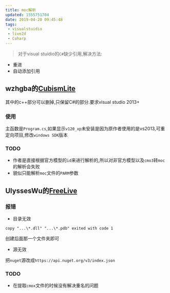 ```yaml
---
title: moc解析
updated: 1555751704
date: 2019-04-20 09:45:48
tags:
 - visualstuidio
 - live2d
 - Csharp
---
```


> 对于visual stuidio的`C#`缺少引用,解决方法:
 - 重进
 - 自动添加引用

## wzhgba的[CubismLite](https://onedrive.live.com/redir?resid=BF245E76A574F404%2112643)

其中的c++部分可以删掉,只保留C#的部分.要求visual studio 2013+

### 使用

主函数是`Program.cs`,如果显示`v120_xp`未安装是因为原作者使用的是vs2013,可重定向项目,修改`windows SDK`版本

### TODO
- 作者是直接根据官方模型的`id`来进行解析的,所以对非官方模型以及`cmo3`转`moc`的解析会失败
- 貌似只能解析`moc`文件的`PARM`参数

## UlyssesWu的[FreeLive](https://github.com/UlyssesWu/FreeLive)

### 报错

- 目录无效

```
copy "...\*.dll" "...\*.pdb" exited with code 1
```

创建后面那一个文件夹即可

- 源无效

把`nuget`源改成`https://api.nuget.org/v3/index.json`

### TODO

- 在提取`cmox`文件的时候没有解决重名的问题
